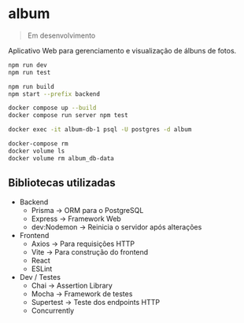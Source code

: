 # album
> Em desenvolvimento

Aplicativo Web para gerenciamento e visualização de álbuns de fotos. 

```bash
npm run dev
npm run test
```

```bash
npm run build
npm start --prefix backend
```

```bash
docker compose up --build
docker compose run server npm test
```

```bash
docker exec -it album-db-1 psql -U postgres -d album

docker-compose rm
docker volume ls
docker volume rm album_db-data
```

## Bibliotecas utilizadas
- Backend
  - Prisma -> ORM para o PostgreSQL
  - Express -> Framework Web
  - dev:Nodemon -> Reinicia o servidor após alterações
- Frontend
  - Axios -> Para requisições HTTP
  - Vite -> Para construção do frontend 
  - React
  - ESLint
- Dev / Testes
  - Chai -> Assertion Library
  - Mocha -> Framework de testes
  - Supertest -> Teste dos endpoints HTTP
  - Concurrently
